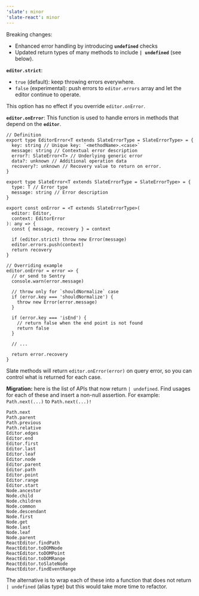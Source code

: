 ```yaml
---
'slate': minor
'slate-react': minor
---
```


Breaking changes:

- Enhanced error handling by introducing **`undefined`** checks
- Updated return types of many methods to include **`| undefined`** (see below).

**`editor.strict`**:

- `true` (default): keep throwing errors everywhere.
- `false` (experimental): push errors to `editor.errors` array and let the editor continue to operate.

This option has no effect if you override `editor.onError`.

**`editor.onError`**: This function is used to handle errors in methods that depend on the **`editor`**.

```tsx
// Definition
export type EditorError<T extends SlateErrorType = SlateErrorType> = {
  key: string // Unique key: `<methodName>.<case>`
  message: string // Contextual error description
  error?: SlateError<T> // Underlying generic error
  data?: unknown // Additional operation data
  recovery?: unknown // Recovery value to return on error.
}

export type SlateError<T extends SlateErrorType = SlateErrorType> = {
  type: T // Error type
  message: string // Error description
}

export const onError = <T extends SlateErrorType>(
  editor: Editor,
  context: EditorError
): any => {
  const { message, recovery } = context

  if (editor.strict) throw new Error(message)
  editor.errors.push(context)
  return recovery
}

// Overriding example
editor.onError = error => {
  // or send to Sentry
  console.warn(error.message)

  // throw only for `shouldNormalize` case
  if (error.key === 'shouldNormalize') {
    throw new Error(error.message)
  }

  if (error.key === 'isEnd') {
    // return false when the end point is not found
    return false
  }

  // ...

  return error.recovery
}
```

Slate methods will return `editor.onError(error)` on query error, so you can control what is returned for each case.

**Migration:** here is the list of APIs that now return `| undefined`. Find usages for each of these and insert a non-null assertion. For example: `Path.next(...)` to `Path.next(...)!`

```tsx
Path.next
Path.parent
Path.previous
Path.relative
Editor.edges
Editor.end
Editor.first
Editor.last
Editor.leaf
Editor.node
Editor.parent
Editor.path
Editor.point
Editor.range
Editor.start
Node.ancestor
Node.child
Node.children
Node.common
Node.descendant
Node.first
Node.get
Node.last
Node.leaf
Node.parent
ReactEditor.findPath
ReactEditor.toDOMNode
ReactEditor.toDOMPoint
ReactEditor.toDOMRange
ReactEditor.toSlateNode
ReactEditor.findEventRange
```

The alternative is to wrap each of these into a function that does not return `| undefined` (alias type) but this would take more time to refactor.
